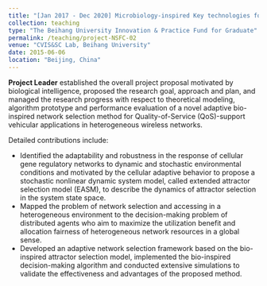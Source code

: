 ```yaml
---
title: "[Jan 2017 - Dec 2020] Microbiology-inspired Key technologies for Mobile Ad Hoc Networks (Grant No. 61672082)"
collection: teaching
type: "The Beihang University Innovation & Practice Fund for Graduate"
permalink: /teaching/project-NSFC-02
venue: "CVIS&SC Lab, Beihang University"
date: 2015-06-06
location: "Beijing, China"
---
```


**Project Leader** established the overall project proposal motivated by biological intelligence, proposed the research goal, approach and plan, and managed the research progress with respect to theoretical modeling, algorithm prototype and performance evaluation of a novel adaptive bio-inspired network selection method for Quality-of-Service (QoS)-support vehicular applications in heterogeneous wireless networks.

Detailed contributions include:

+ Identified the adaptability and robustness in the response of cellular gene regulatory networks to dynamic and stochastic environmental conditions and motivated by the cellular adaptive behavior to propose a stochastic nonlinear dynamic system model, called extended attractor selection model (EASM), to describe the dynamics of attractor selection in the system state space.
+ Mapped the problem of network selection and accessing in a heterogeneous environment to the decision-making problem of distributed agents who aim to maximize the utilization benefit and allocation fairness of heterogeneous network resources in a global sense.
+ Developed an adaptive network selection framework based on the bio-inspired attractor selection model, implemented the bio-inspired decision-making algorithm and conducted extensive simulations to validate the effectiveness and advantages of the proposed method.

